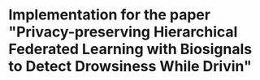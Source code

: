 # Implementation for the paper "Privacy-preserving Hierarchical Federated Learning with Biosignals to Detect Drowsiness While Drivin"